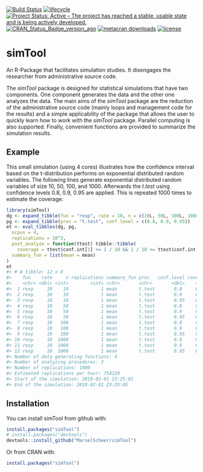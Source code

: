 
<!-- README.md is generated from README.Rmd. Please edit that file -->

[![Build
Status](https://travis-ci.org/MarselScheer/simTool.svg?branch=master)](https://travis-ci.org/MarselScheer/simTool)
[![lifecycle](https://img.shields.io/badge/lifecycle-stable-brightgreen.svg)](https://www.tidyverse.org/lifecycle/#stable)
[![Project Status: Active – The project has reached a stable, usable
state and is being actively
developed.](https://www.repostatus.org/badges/latest/active.svg)](https://www.repostatus.org/#active)
[![CRAN\_Status\_Badge\_version\_ago](https://www.r-pkg.org/badges/version-ago/simTool)](https://cran.r-project.org/package=simTool)
[![metacran
downloads](https://cranlogs.r-pkg.org/badges/simTool)](https://cran.r-project.org/package=simTool)
[![license](https://img.shields.io/badge/license-GPL--3-blue.svg)](https://www.gnu.org/licenses/gpl-3.0.en.html)

# simTool

An R-Package that facilitates simulation studies. It disengages the
researcher from administrative source code.

The *simTool* package is designed for statistical simulations that have
two components. One component generates the data and the other one
analyzes the data. The main aims of the *simTool* package are the
reduction of the administrative source code (mainly loops and management
code for the results) and a simple applicability of the package that
allows the user to quickly learn how to work with the *simTool* package.
Parallel computing is also supported. Finally, convenient functions are
provided to summarize the simulation results.

## Example

This small simulation (using 4 cores) illustrates how the confidence
interval based on the t-distribution performs on exponential distributed
random variables. The following lines generate exponential distributed
random variables of size 10, 50, 100, and 1000. Afterwards the *t.test*
using confidence levels 0.8, 0.9, 0.95 are applied. This is repeated
1000 times to estimate the coverage:

``` r
library(simTool)
dg <- expand_tibble(fun = "rexp", rate = 10, n = c(10L, 50L, 100L, 1000L))
pg <- expand_tibble(proc = "t.test", conf.level = c(0.8, 0.9, 0.95))
et <- eval_tibbles(dg, pg, 
  ncpus = 4,
  replications = 10^3,
  post_analyze = function(ttest) tibble::tibble(
    coverage = ttest$conf.int[1] <= 1 / 10 && 1 / 10 <= ttest$conf.int[2]),
  summary_fun = list(mean = mean)
)
et
#> # A tibble: 12 x 8
#>    fun    rate     n replications summary_fun proc   conf.level coverage
#>    <chr> <dbl> <int>        <int> <chr>       <chr>       <dbl>    <dbl>
#>  1 rexp     10    10            1 mean        t.test       0.8     0.754
#>  2 rexp     10    10            1 mean        t.test       0.9     0.855
#>  3 rexp     10    10            1 mean        t.test       0.95    0.905
#>  4 rexp     10    50            1 mean        t.test       0.8     0.808
#>  5 rexp     10    50            1 mean        t.test       0.9     0.905
#>  6 rexp     10    50            1 mean        t.test       0.95    0.945
#>  7 rexp     10   100            1 mean        t.test       0.8     0.792
#>  8 rexp     10   100            1 mean        t.test       0.9     0.895
#>  9 rexp     10   100            1 mean        t.test       0.95    0.936
#> 10 rexp     10  1000            1 mean        t.test       0.8     0.796
#> 11 rexp     10  1000            1 mean        t.test       0.9     0.897
#> 12 rexp     10  1000            1 mean        t.test       0.95    0.953
#> Number of data generating functions: 4
#> Number of analyzing procedures: 3
#> Number of replications: 1000
#> Estimated replications per hour: 754228
#> Start of the simulation: 2019-02-01 23:25:01
#> End of the simulation: 2019-02-01 23:25:05
```

## Installation

You can install simTool from github with:

``` r
install.packages("simTool")
# install.packages("devtools")
devtools::install_github("MarselScheer/simTool")
```

Or from CRAN with:

``` r
install.packages("simTool")
```
